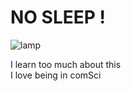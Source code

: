 # NO SLEEP !
![lamp](https://github.com/pruck12345555/git101/blob/assets/IMG_0291.png)

I learn too much about this <br>
I love being in comSci
